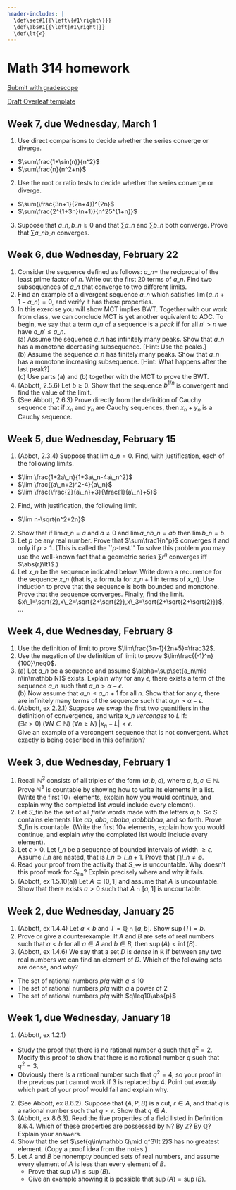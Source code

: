 ```yaml
---
header-includes: |
  \def\set#1{{\left\{#1\right\}}}
  \def\abs#1{{\left|#1\right|}}
  \def\lt{<}
---
```


# Math 314 homework

[Submit with gradescope](https://www.gradescope.com/courses/480803)

[Draft Overleaf template](https://www.overleaf.com/read/wqzxckcdzwzr)

## Week 7, due Wednesday, March 1

1. Use direct comparisons to decide whether the series converge or diverge.
  * $\sum\frac{1+\sin(n)}{n^2}$
  * $\sum\frac{n}{n^2+n}$
2. Use the root or ratio tests to decide whether the series converge or diverge.  
  * $\sum(\frac{3n+1}{2n+4})^{2n}$
  * $\sum\frac{2^{1+3n}(n+1)}{n^25^{1+n}}$
3. Suppose that $a\_n,b\_n\geq0$ and that $\sum a\_n$ and $\sum b\_n$ both converge. Prove that $\sum a\_nb\_n$ converges.


## Week 6, due Wednesday, February 22

1. Consider the sequence defined as follows: $a\_n=$ the reciprocal of the least prime factor of $n$. Write out the first 20 terms of $a\_n$. Find two subsequences of $a\_n$ that converge to two different limits.
2. Find an example of a divergent sequence $a\_n$ which satisfies $\lim(a\_{n+1}-a\_n)=0$, and verify it has these properties.
3. In this exercise you will show MCT implies BWT. Together with our work from class, we can conclude MCT is yet another equivalent to AOC. To begin, we say that a term $a\_n$ of a sequence is a *peak* if for all $n'>n$ we have $a\_n'\leq a\_n$.  
  (a) Assume the sequence $a\_n$ has infinitely many peaks. Show that $a\_n$ has a monotone decreasing subsequence. [Hint: Use the peaks.]  
  (b) Assume the sequence $a\_n$ has finitely many peaks. Show that $a\_n$ has a monotone increasing subsequence. [Hint: What happens after the last peak?]  
  (c) Use parts (a) and (b) together with the MCT to prove the BWT.
4. (Abbott, 2.5.6) Let $b\geq0$. Show that the sequence $b^{1/n}$ is convergent and find the value of the limit.
5. (See Abbott, 2.6.3) Prove directly from the definition of Cauchy sequence that if $x_n$ and $y_n$ are Cauchy sequences, then $x_n+y_n$ is a Cauchy sequence.

## Week 5, due Wednesday, February 15

1. (Abbot, 2.3.4) Suppose that $\lim a\_n=0$. Find, with justification, each of the following limits.  
  * $\lim \frac{1+2a\_n}{1+3a\_n-4a\_n^2}$
  * $\lim \frac{(a\_n+2)^2-4}{a\_n}$
  * $\lim \frac{\frac{2}{a\_n}+3}{\frac{1}{a\_n}+5}$
2. Find, with justification, the following limit.
  * $\lim n-\sqrt{n^2+2n}$
2. Show that if $\lim a\_n=a$ and $a\neq0$ and $\lim a\_nb\_n=ab$ then $\lim b\_n=b$.
3. Let $p$ be any real number. Prove that $\sum\frac1{n^p}$ converges if and only if $p>1$. (This is called the ``$p$-test.'' To solve this problem you may use the well-known fact that a geometric series $\sum r^n$ converges iff $\abs{r}\lt1$.)
4. Let $x\_n$ be the sequence indicated below. Write down a recurrence for the sequence $x\_n$ (that is, a formula for $x\_{n+1}$ in terms of $x\_n$). Use induction to prove that the sequence is both bounded and monotone. Prove that the sequence converges. Finally, find the limit.  
  $x\_1=\sqrt{2},x\_2=\sqrt{2+\sqrt{2}},x\_3=\sqrt{2+\sqrt{2+\sqrt{2}}}$, $\ldots$  

## Week 4, due Wednesday, February 8

1. Use the definition of limit to prove $\lim\frac{3n-1}{2n+5}=\frac32$.
2. Use the negation of the definition of limit to prove $\lim\frac{(-1)^n}{100}\neq0$.
3. (a) Let $a\_n$ be a sequence and assume $\alpha=\sup\set{a_n\mid n\in\mathbb N}$ exists. Explain why for any $\epsilon$, there exists a term of the sequence $a\_n$ such that $a\_n>\alpha-\epsilon$.  
  (b) Now assume that $a\_n\leq a\_{n+1}$ for all $n$. Show that for any $\epsilon$, there are infinitely many terms of the sequence such that $a\_n>\alpha-\epsilon$.
4. (Abbott, ex 2.2.1) Suppose we swap the first two quantifiers in the definition of convergence, and write $x\_n$ *verconges* to $L$ if:  
   $(\exists\epsilon>0)\;(\forall N\in\mathbb N)\;(\forall n\geq N)\;|x_n-L|<\epsilon$.  
   Give an example of a vercongent sequence that is not convergent. What exactly is being described in this definition?
<!--5. Suppose that $A\subset\mathbb R$ is bounded and that $\alpha=\sup(A)$.  This exercise shows how to prove that there exists a sequence in $A$ which converges to $\alpha$.  
  (a) Prove that for each $n\in\mathbb N$ there exists $a\_n\in A$ such that $a_n>\alpha-1/n$.  
  (b) Use the definition of convergence to conclude that $\lim a\_n=\alpha$.-->

## Week 3, due Wednesday, February 1

1. Recall $\mathbb N^3$ consists of all triples of the form $(a,b,c)$, where $a,b,c\in\mathbb N$. Prove $\mathbb N^3$ is countable by showing how to write its elements in a list. (Write the first 10+ elements, explain how you would continue, and explain why the completed list would include every element).
2. Let $S\_\text{fin}$ be the set of all *finite* words made with the letters $a,b$. So $S$ contains elements like $ab$, $abb$, $ababa$, $aabbbbaa$, and so forth. Prove $S\_\text{fin}$ is countable. (Write the first 10+ elements, explain how you would continue, and explain why the completed list would include every element).
3. Let $\epsilon>0$. Let $I\_n$ be a sequence of bounded intervals of width $\geq\epsilon$. Assume $I\_n$ are nested, that is $I\_n\supset I\_{n+1}$. Prove that $\bigcap I\_n\neq\emptyset$.
4. Read your proof from the activity that $S\_{\infty}$ is uncountable. Why doesn't this proof work for $S_\text{fin}$? Explain precisely where and why it fails.
5. (Abbott, ex 1.5.10(a)) Let $A\subset[0,1]$ and assume that $A$ is uncountable. Show that there exists $a>0$ such that $A\cap[a,1]$ is uncountable.


## Week 2, due Wednesday, January 25

1. (Abbott, ex 1.4.4) Let $a\lt b$ and $T=\mathbb{Q}\cap[a,b]$. Show $\sup(T)=b$.
2. Prove or give a counterexample: If $A$ and $B$ are sets of real numbers such that $a\lt b$ for all $a\in A$ and $b\in B$, then $\sup(A)\lt\inf(B)$.
3. (Abbott, ex 1.4.6) We say that a set $D$ is *dense* in $\mathbb{R}$ if between any two real numbers we can find an element of $D$. Which of the following sets are dense, and why?  
  * The set of rational numbers $p/q$ with $q\leq10$
  * The set of rational numbers $p/q$ with $q$ a power of $2$
  * The set of rational numbers $p/q$ with $q\leq10\abs{p}$

## Week 1, due Wednesday, January 18

1. (Abbott, ex 1.2.1)  
  * Study the proof that there is no rational number $q$ such that $q^2=2$. Modify this proof to show that there is no rational number $q$ such that $q^2=3$.
  * Obviously there *is* a rational number such that $q^2=4$, so your proof in the previous part cannot work if $3$ is replaced by $4$. Point out *exactly* which part of your proof would fail and explain why.
2. (See Abbott, ex 8.6.2). Suppose that $(A,P,B)$ is a cut, $r\in A$, and that $q$ is a rational number such that $q\lt r$. Show that $q\in A$.
3. (Abbott, ex 8.6.3). Read the five properties of a field listed in Definition 8.6.4. Which of these properties are possessed by $\mathbb N$? By $\mathbb Z$? By $\mathbb Q$? Explain your answers.
4. Show that the set $\set{q\in\mathbb Q\mid q^3\lt 2}$ has no greatest element. (Copy a proof idea from the notes.)
5. Let $A$ and $B$ be nonempty bounded sets of real numbers, and assume every element of $A$ is less than every element of $B$.  
   * Prove that $\sup(A)\leq\sup(B)$.
   * Give an example showing it is possible that $\sup(A)=\sup(B)$.

<script>
  window.MathJax = {
    tex: {
      inlineMath: [['$','$'], ['\\(','\\)']],
      processEscapes: true,
      macros: {
        set: ["{\\left\\{ #1 \\right\\}}", 1],
        abs: ["{\\left| #1 \\right|}", 1],
        lt: ["<"]
      }
    }
  };
</script>
<script id="MathJax-script" async src="https://cdn.jsdelivr.net/npm/mathjax@3/es5/tex-chtml.js"></script>
